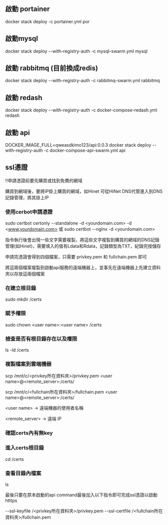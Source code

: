 ## 啟動 portainer
docker stack deploy -c portainer.yml por

## 啟動mysql
docker stack deploy --with-registry-auth -c mysql-swarm.yml mysql

## 啟動 rabbitmq (目前換成redis)
docker stack deploy --with-registry-auth -c rabbitmq-swarm.yml rabbitmq

## 啟動 redash 
docker stack deploy --with-registry-auth -c docker-compose-redash.yml redash

## 啟動 api 
DOCKER_IMAGE_FULL=qweasdkimo123/api:0.0.3 docker stack deploy --with-registry-auth -c docker-compose-api-swarm.yml api

## ssl憑證
!!申請憑證前要先購買或找到免費的網域

購買到網域後，要將IP掛上購買的網域，如Hinet 可從HiNet DNS代管進入到DNS記錄管理，將其掛上IP

### 使用cerbot申請憑證
sudo certbot certonly --standalone -d <yourdomain.com> -d <www.yourdomain.com>
或
sudo certbot --nginx -d <yourdomain.com>

指令執行後會出現一些文字需要複製，將這些文字複製到購買的網域的DNS記錄管理(如Hinet)，需要填入的值有Ldata和Rdata，記錄類型為TXT，紀錄完按儲存 

申請完憑證會得到四個檔案，只需要 privkey.pem 和 fullchain.pem 即可

將這兩個檔案複製到啟動api服務的遠端機器上，並事先在遠端機器上先建立資料夾以存放這兩個檔案

### 在建立根目錄
sudo mkdir /certs

### 賦予權限
sudo chown \<user name>\:\<user name> /certs

### 檢查是否有根目錄存在以及權限
ls -ld /certs

### 複製檔案到雲端機器
scp /mnt/c/<privkey所在資料夾>/privkey.pem \<user name>\@<remote_server>:/certs/

scp /mnt/c/<fullchain所在資料夾>/fullchain.pem \<user name>\@<remote_server>:/certs/

\<user name> → 遠端機器的使用者名稱

\<remote_server> → 遠端 IP 

### 確認certs內有無key
### 進入certs根目錄

cd /certs

### 查看目錄內檔案
ls

最後只要在原本啟動的api command最後加入以下指令即可完成ssl憑證以啟動htttps

--ssl-keyfile /<privkey所在資料夾>/privkey.pem --ssl-certfile /<fullchain所在資料夾>/fullchain.pem
